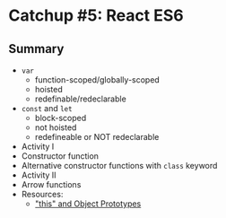 # Catchup #5: React ES6
## Summary
* `var`
    - function-scoped/globally-scoped
    - hoisted
    - redefinable/redeclarable
* `const` and `let`
    - block-scoped
    - not hoisted
    - redefineable or NOT redeclarable
* Activity I
* Constructor function
* Alternative constructor functions with `class` keyword
* Activity II
* Arrow functions
* Resources:
    - ["this" and Object Prototypes](https://github.com/getify/You-Dont-Know-JS/blob/1st-ed/this%20%26%20object%20prototypes/ch2.md) 
